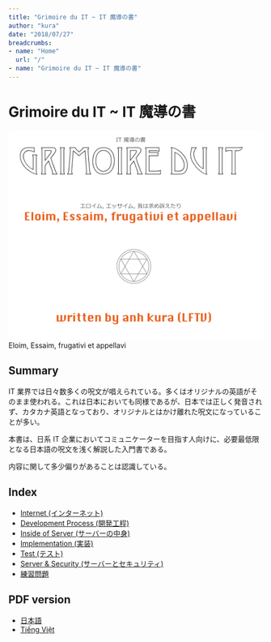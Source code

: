 ```yaml
---
title: "Grimoire du IT ~ IT 魔導の書"
author: "kura"
date: "2018/07/27"
breadcrumbs:
- name: "Home"
  url: "/"
- name: "Grimoire du IT ~ IT 魔導の書"
---
```


# Grimoire du IT ~ IT 魔導の書
<div align="center">
<img src="https://raw.githubusercontent.com/kurab/grimoireduit/images/00.png">
</div>
Eloim, Essaim, frugativi et appellavi

## Summary
IT 業界では日々数多くの呪文が唱えられている。多くはオリジナルの英語がそのまま使われる。これは日本においても同様であるが、日本では正しく発音されず、カタカナ英語となっており、オリジナルとはかけ離れた呪文になっていることが多い。

本書は、日系 IT 企業においてコミュニケーターを目指す人向けに、必要最低限となる日本語の呪文を浅く解説した入門書である。

内容に関して多少偏りがあることは認識している。

## Index
- [Internet (インターネット)](./itwords/internet.md)
- [Development Process (開発工程)](./itwords/process.md)
- [Inside of Server (サーバーの中身)](./itwords/server.md)
- [Implementation (実装)](./itwords/implement.md)
- [Test (テスト)](./itwords/test.md)
- [Server & Security (サーバーとセキュリティ)](./itwords/security.md)
- [練習問題](./itwords/practice.md)

## PDF version
- [日本語](https://www.slideshare.net/hiroshik1/it-grimoire-du-it)
- [Tiếng Việt](https://www.slideshare.net/hiroshik1/sch-ma-thut-it-grimoire-du-it)
